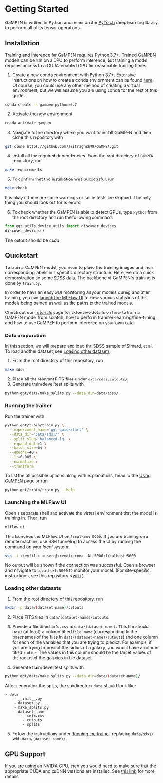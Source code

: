 # Getting Started

GaMPEN is written in Python and relies on the [PyTorch](https://pytorch.org/) deep learning library to perform all of its tensor operations.

## Installation
Training and inference for GaMPEN requires Python 3.7+. Trained GaMPEN models can be run on a CPU to perform inference, but training a model requires access to a CUDA-enabled GPU for reasonable training times.

1. Create a new conda environment with Python 3.7+. Extensive instructions on how to create a conda enviornment can be found [here](https://conda.io/projects/conda/en/latest/user-guide/tasks/manage-environments.html#creating-an-environment-with-commands). Of course, you could use any other method of creating a virtual environment, but we will assume you are using conda for the rest of this guide.
```bash
conda create -n gampen python=3.7
```
2. Activate the new environment
```bash
conda activate gampen
```
3. Navigate to the directory where you want to install GaMPEN and then clone this repository with
```bash
git clone https://github.com/aritraghsh09/GaMPEN.git
```
4. Install all the required dependencies. From the root directory of `GaMPEN` repository, run
```bash
make requirements
```
5. To confirm that the installation was successful, run
```bash
make check
```
It is okay if there are some warnings or some tests are skipped. The only thing you should look out for is errors. 

6. To check whether the GaMPEN is able to detect GPUs, type `Python` from the root directory and run the following command:
```python
from ggt.utils.device_utils import discover_devices
discover_devices()
```
The output should be *cuda*.


## Quickstart
To train a GaMPEN model, you need to place the training images and their corresponding labels in a specific directory structure. Here, we do a quick demonstration on some SDSS data. The backbone of GaMPEN's training is done by `train.py`. 

In order to have an easy GUI monitoring all your models during and after training, you can [launch the MLFlow UI](#launching-the-mlflow-ui) to view various statistics of the models being trained as well as the paths to the trained models.

Check out our [Tutorials](Tutorials.md) page for extensive details on how to train a GaMPEN model from scratch, how to perform transfer-learning/fine-tuning, and how to use GaMPEN to perform inference on your own data.

### Data preparation
In this section, we will prepare and load the SDSS sample of Simard, et al. To load another dataset, see [Loading other datasets](#loading-other-datasets).

1. From the root directory of this repository, run
```bash
make sdss
```
2. Place all the relevant FITS files under `data/sdss/cutouts/`.
3. Generate train/devel/test splits with
```bash
python ggt/data/make_splits.py --data_dir=data/sdss/
```

### Running the trainer
Run the trainer with
```bash
python ggt/train/train.py \
  --experiment_name='ggt-quickstart' \
  --data_dir='data/sdss/' \
  --split_slug='balanced-lg' \
  --expand_data=1 \
  --batch_size=64 \
  --epochs=40 \
  --lr=0.005 \
  --normalize \
  --transform
```
To list the all possible options along with explanations, head to the [Using GaMPEN](Using_GaMPEN.md) page or run
```bash
python ggt/train/train.py --help
```

### Launching the MLFlow UI
Open a separate shell and activate the virtual environment that the model is training in. Then, run
```bash
mlflow ui
```

This launches the MLFlow UI on `localhost:5000`. If you are training on a remote machine, use SSH tunneling to access the UI by running the command on your _local_ system:
```bash
ssh -i <keyfile> <user>@<remote.com> -NL 5000:localhost:5000
```
No output will be shown if the connection was successful. Open a browser and navigate to `localhost:5000` to monitor your model. (For site-specific instructions, see this repository's [wiki](https://github.com/amritrau/ggt/wiki).)


### Loading other datasets
1. From the root directory of this repository, run
```bash
mkdir -p data/(dataset-name)/cutouts
```
2. Place FITS files in `data/(dataset-name)/cutouts`.
3. Provide a file titled `info.csv` at `data/(dataset-name)`. This file should have (at least) a column titled `file_name` (corresponding to the basenames of the files in `data/(dataset-name)/cutouts`) and one column for each of the variables that you are trying to predict. For example, if you are trying to predict the radius of a galaxy, you would have a column titled `radius`. The values in this column should be the target values of the radius of the galaxies in the dataset.

4. Generate train/devel/test splits with
```bash
python ggt/data/make_splits.py --data_dir=data/(dataset-name)/
```
After generating the splits, the subdirectory `data` should look like:
```
- data
    - __init__.py
    - dataset.py
    - make_splits.py
    - dataset_name
        - info.csv
        - cutouts 
        - splits
```
5. Follow the instructions under [Running the trainer](#running-the-trainer), replacing `data/sdss/` with `data/(dataset-name)/`.


## GPU Support

If you are using an NVIDIA GPU, then you would need to make sure that the appropriate CUDA and cuDNN versions are installed. See [this link](https://catalog.ngc.nvidia.com/orgs/nvidia/containers/pytorch) for more details.
